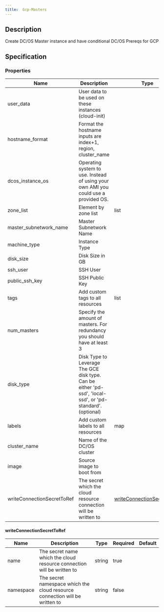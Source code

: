 ```yaml
---
title:  Gcp-Masters
---
```


## Description

Create DC/OS Master instance and have conditional DC/OS Prereqs for GCP

## Specification


### Properties

 Name | Description | Type | Required | Default 
 ------------ | ------------- | ------------- | ------------- | ------------- 
 user_data | User data to be used on these instances (cloud-init) |  | false |  
 hostname_format | Format the hostname inputs are index+1, region, cluster_name |  | false |  
 dcos_instance_os | Operating system to use. Instead of using your own AMI you could use a provided OS. |  | false |  
 zone_list | Element by zone list | list | false |  
 master_subnetwork_name | Master Subnetwork Name |  | true |  
 machine_type | Instance Type |  | true |  
 disk_size | Disk Size in GB |  | true |  
 ssh_user | SSH User |  | true |  
 public_ssh_key | SSH Public Key |  | true |  
 tags | Add custom tags to all resources | list | false |  
 num_masters | Specify the amount of masters. For redundancy you should have at least 3 |  | true |  
 disk_type | Disk Type to Leverage The GCE disk type. Can be either 'pd-ssd', 'local-ssd', or 'pd-standard'. (optional) |  | true |  
 labels | Add custom labels to all resources | map | false |  
 cluster_name | Name of the DC/OS cluster |  | true |  
 image | Source image to boot from |  | true |  
 writeConnectionSecretToRef | The secret which the cloud resource connection will be written to | [writeConnectionSecretToRef](#writeConnectionSecretToRef) | false |  


#### writeConnectionSecretToRef

 Name | Description | Type | Required | Default 
 ------------ | ------------- | ------------- | ------------- | ------------- 
 name | The secret name which the cloud resource connection will be written to | string | true |  
 namespace | The secret namespace which the cloud resource connection will be written to | string | false |  
